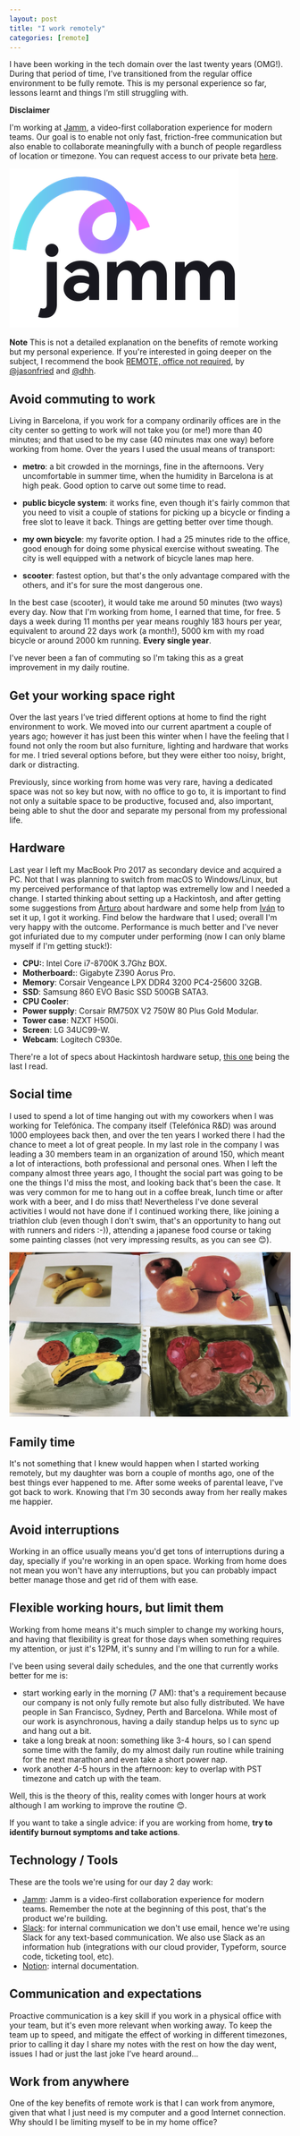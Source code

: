 ```yaml
---
layout: post
title: "I work remotely"
categories: [remote]
---
```


I have been working in the tech domain over the last twenty years (OMG!). During that period of time, I’ve transitioned
from the regular office environment to be fully remote. This is my personal experience so far, lessons learnt and
things I’m still struggling with.

**Disclaimer**

I'm working at [Jamm](https://jamm.app), a video-first collaboration experience for modern teams. Our goal is to enable not only fast,
friction-free communication but also enable to collaborate meaningfully with a bunch of people regardless of location or timezone. You
can request access to our private beta [here](https://jammhq.typeform.com/to/m0mbZw).

![Jamm](/gfx/Jamm-logo.png)

**Note**
This is not a detailed explanation on the benefits of remote working but my personal experience. If you're
interested in going deeper on the subject, I recommend the book [REMOTE, office not required](https://basecamp.com/books/remote), by
[@jasonfried](https://twitter.com/jasonfried) and [@dhh](https://twitter.com/dhh).

## Avoid commuting to work

Living in Barcelona, if you work for a company ordinarily offices are in the city center so getting to work will not
take you (or me!) more than 40 minutes; and that used to be my case (40 minutes max one way) before working from home.
Over the years I used the usual means of transport:

* **metro**: a bit crowded in the mornings, fine in the afternoons. Very uncomfortable in summer time, when the humidity
    in Barcelona is at high peak. Good option to carve out some time to read.

* **public bicycle system**: it works fine, even though it's fairly common that you need to visit a couple of stations
    for picking up a bicycle or finding a free slot to leave it back. Things are getting better over time though.

* **my own bicycle**: my favorite option. I had a 25 minutes ride to the office, good enough for doing
    some physical exercise without sweating. The city is well equipped with a network of bicycle lanes map here.

* **scooter**: fastest option, but that's the only advantage compared with the others, and it's for sure the most dangerous one.

In the best case (scooter), it would take me around 50 minutes (two ways) every day. Now that I'm working from home, I earned
that time, for free. 5 days a week during 11 months per year means roughly 183 hours per year, equivalent to around 22 days work
(a month!), 5000 km with my road bicycle or around 2000 km running. **Every single year**.

I've never been a fan of commuting so I'm taking this as a great improvement in my daily routine.

## Get your working space right

Over the last years I’ve tried different options at home to find the right environment to work. We moved into our current apartment a couple of years ago; however it has just been this winter when I have the feeling that I found not only the room but also furniture, lighting and hardware that works for me. I tried several options before, but they were either too noisy, bright, dark or distracting.

Previously, since working from home was very rare, having a dedicated space was not so key but now, with no office to go to,  it is important to find not only a suitable space to be productive, focused and, also important, being able to shut the door and separate my personal from my professional life.

## Hardware

Last year I left my MacBook Pro 2017 as secondary device and acquired a PC. Not that I was planning to switch from macOS to Windows/Linux, but my
perceived performance of that laptop was extremelly low and I needed a change. I started thinking about setting up a Hackintosh,
and after getting some suggestions from [Arturo](https://twitter.com/arturogdg) about hardware and some help from [Iván](https://twitter.com/drslump) to set it up, I got it working. Find below the hardware that I used; overall I'm very happy with the outcome. Performance is much better and I've never got
infuriated due to my computer under performing (now I can only blame myself if I'm getting stuck!):

* **CPU:**: Intel Core i7-8700K 3.7Ghz BOX.
* **Motherboard:**: Gigabyte Z390 Aorus Pro.
* **Memory**: Corsair Vengeance LPX DDR4 3200 PC4-25600 32GB.
* **SSD**: Samsung 860 EVO Basic SSD 500GB SATA3.
* **CPU Cooler**:
* **Power supply**: Corsair RM750X V2 750W 80 Plus Gold Modular.
* **Tower case**: NZXT H500i.
* **Screen**: LG 34UC99-W.
* **Webcam**: Logitech C930e.

There're a lot of specs about Hackintosh hardware setup, [this one](https://infinitediaries.net/my-2020-hackintosh-hardware-spec/) being the last I read.

## Social time

I used to spend a lot of time hanging out with my coworkers when I was working for Telefónica. The company
itself (Telefónica R&D) was around 1000 employees back then, and over the ten years I worked there I had the chance
to meet a lot of great people.
In my last role in the company I was leading a 30 members team in an organization of around 150, which meant
a lot of interactions, both professional and personal ones. When I left the company almost three years ago,
I thought the social part was going to be one the things I'd miss the most, and looking back that's been the case.
It was very common for me to hang out in a coffee break, lunch time or after work with a beer, and I do miss that!
Nevertheless I've done several activities I would not have done if I continued working there, like joining a triathlon club (even though
I don't swim, that's an opportunity to hang out with runners and riders :-)), attending a japanese food course or taking some painting
classes (not very impressing results, as you can see :blush:).

![Not very impressing results!](/gfx/painting.jpg)

## Family time

It's not something that I knew would happen when I started working remotely, but my daughter was born a couple of months ago, one of the best things ever happened to me.
After some weeks of parental leave, I've got back to work. Knowing that I'm 30 seconds away from her really makes me happier.

## Avoid interruptions
Working in an office usually means you'd get tons of interruptions during a day, specially if you're working in an open space.
Working from home does not mean you won't have any interruptions, but you can probably impact better manage those and get rid of them with ease.

## Flexible working hours, but limit them

Working from home means it's much simpler to change my working hours, and having that flexibility is great for those days
when something requires my attention, or just it's 12PM, it's sunny and I'm willing to run for a while.

I've been using several daily schedules, and the one that currently works better for me is:

- start working early in the morning (7 AM): that's a requirement because our company is not only fully remote but also fully distributed. We have people
 in San Francisco, Sydney, Perth and Barcelona. While most of our work is asynchronous, having a daily standup helps us to sync up and hang out a bit.
- take a long break at noon: something like 3-4 hours, so I can spend some time with the family, do my almost daily run routine while training for the next marathon and even take a short power nap.
- work another 4-5 hours in the afternoon: key to overlap with PST timezone and catch up with the team.

Well, this is the theory of this, reality comes with longer hours at work although I am working to improve the routine :blush:.

If you want to take a single advice: if you are working from home, **try to identify burnout symptoms and take actions**.

## Technology / Tools
These are the tools we're using for our day 2 day work:

- [Jamm](https://jamm.app): Jamm is a video-first collaboration experience for modern teams. Remember the note at the beginning of this post, that's the product we're building.
- [Slack](https://slack.com/): for internal communication we don't use email, hence we're using Slack for any text-based communication. We also use Slack as an information hub
(integrations with our cloud provider, Typeform, source code, ticketing tool, etc).
- [Notion](https://notion.so): internal documentation.

## Communication and expectations

Proactive communication is a key skill if you work in a physical office with your team, but it's even more relevant when working away.
To keep the team up to speed, and mitigate the effect of  working in different timezones, prior to calling it day I share my notes with the rest on how the day went, issues I had or just the last joke I’ve heard around...

## Work from anywhere
One of the key benefits of remote work is that I can work from anymore, given
that what I just need is my computer and a good Internet connection. Why should
I be limiting myself to be in my home office?
